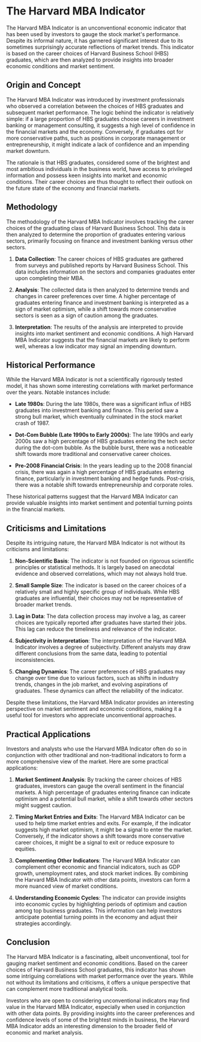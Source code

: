 # The Harvard MBA Indicator

The Harvard MBA Indicator is an unconventional economic indicator that has been used by investors to gauge the stock market's performance. Despite its informal nature, it has garnered significant interest due to its sometimes surprisingly accurate reflections of market trends. This indicator is based on the career choices of Harvard Business School (HBS) graduates, which are then analyzed to provide insights into broader economic conditions and market sentiment.

## Origin and Concept

The Harvard MBA Indicator was introduced by investment professionals who observed a correlation between the choices of HBS graduates and subsequent market performance. The logic behind the indicator is relatively simple: if a large proportion of HBS graduates choose careers in investment banking or management consulting, it suggests a high level of confidence in the financial markets and the economy. Conversely, if graduates opt for more conservative paths, such as positions in corporate management or entrepreneurship, it might indicate a lack of confidence and an impending market downturn.

The rationale is that HBS graduates, considered some of the brightest and most ambitious individuals in the business world, have access to privileged information and possess keen insights into market and economic conditions. Their career choices are thus thought to reflect their outlook on the future state of the economy and financial markets.

## Methodology

The methodology of the Harvard MBA Indicator involves tracking the career choices of the graduating class of Harvard Business School. This data is then analyzed to determine the proportion of graduates entering various sectors, primarily focusing on finance and investment banking versus other sectors.

1. **Data Collection**: The career choices of HBS graduates are gathered from surveys and published reports by Harvard Business School. This data includes information on the sectors and companies graduates enter upon completing their MBA.

2. **Analysis**: The collected data is then analyzed to determine trends and changes in career preferences over time. A higher percentage of graduates entering finance and investment banking is interpreted as a sign of market optimism, while a shift towards more conservative sectors is seen as a sign of caution among the graduates.

3. **Interpretation**: The results of the analysis are interpreted to provide insights into market sentiment and economic conditions. A high Harvard MBA Indicator suggests that the financial markets are likely to perform well, whereas a low indicator may signal an impending downturn.

## Historical Performance

While the Harvard MBA Indicator is not a scientifically rigorously tested model, it has shown some interesting correlations with market performance over the years. Notable instances include:

- **Late 1980s**: During the late 1980s, there was a significant influx of HBS graduates into investment banking and finance. This period saw a strong bull market, which eventually culminated in the stock market crash of 1987.

- **Dot-Com Bubble (Late 1990s to Early 2000s)**: The late 1990s and early 2000s saw a high percentage of HBS graduates entering the tech sector during the dot-com bubble. As the bubble burst, there was a noticeable shift towards more traditional and conservative career choices.

- **Pre-2008 Financial Crisis**: In the years leading up to the 2008 financial crisis, there was again a high percentage of HBS graduates entering finance, particularly in investment banking and hedge funds. Post-crisis, there was a notable shift towards entrepreneurship and corporate roles.

These historical patterns suggest that the Harvard MBA Indicator can provide valuable insights into market sentiment and potential turning points in the financial markets.

## Criticisms and Limitations

Despite its intriguing nature, the Harvard MBA Indicator is not without its criticisms and limitations:

1. **Non-Scientific Basis**: The indicator is not founded on rigorous scientific principles or statistical methods. It is largely based on anecdotal evidence and observed correlations, which may not always hold true.

2. **Small Sample Size**: The indicator is based on the career choices of a relatively small and highly specific group of individuals. While HBS graduates are influential, their choices may not be representative of broader market trends.

3. **Lag in Data**: The data collection process may involve a lag, as career choices are typically reported after graduates have started their jobs. This lag can reduce the timeliness and relevance of the indicator.

4. **Subjectivity in Interpretation**: The interpretation of the Harvard MBA Indicator involves a degree of subjectivity. Different analysts may draw different conclusions from the same data, leading to potential inconsistencies.

5. **Changing Dynamics**: The career preferences of HBS graduates may change over time due to various factors, such as shifts in industry trends, changes in the job market, and evolving aspirations of graduates. These dynamics can affect the reliability of the indicator.

Despite these limitations, the Harvard MBA Indicator provides an interesting perspective on market sentiment and economic conditions, making it a useful tool for investors who appreciate unconventional approaches.

## Practical Applications

Investors and analysts who use the Harvard MBA Indicator often do so in conjunction with other traditional and non-traditional indicators to form a more comprehensive view of the market. Here are some practical applications:

1. **Market Sentiment Analysis**: By tracking the career choices of HBS graduates, investors can gauge the overall sentiment in the financial markets. A high percentage of graduates entering finance can indicate optimism and a potential bull market, while a shift towards other sectors might suggest caution.

2. **Timing Market Entries and Exits**: The Harvard MBA Indicator can be used to help time market entries and exits. For example, if the indicator suggests high market optimism, it might be a signal to enter the market. Conversely, if the indicator shows a shift towards more conservative career choices, it might be a signal to exit or reduce exposure to equities.

3. **Complementing Other Indicators**: The Harvard MBA Indicator can complement other economic and financial indicators, such as GDP growth, unemployment rates, and stock market indices. By combining the Harvard MBA Indicator with other data points, investors can form a more nuanced view of market conditions.

4. **Understanding Economic Cycles**: The indicator can provide insights into economic cycles by highlighting periods of optimism and caution among top business graduates. This information can help investors anticipate potential turning points in the economy and adjust their strategies accordingly.

## Conclusion

The Harvard MBA Indicator is a fascinating, albeit unconventional, tool for gauging market sentiment and economic conditions. Based on the career choices of Harvard Business School graduates, this indicator has shown some intriguing correlations with market performance over the years. While not without its limitations and criticisms, it offers a unique perspective that can complement more traditional analytical tools.

Investors who are open to considering unconventional indicators may find value in the Harvard MBA Indicator, especially when used in conjunction with other data points. By providing insights into the career preferences and confidence levels of some of the brightest minds in business, the Harvard MBA Indicator adds an interesting dimension to the broader field of economic and market analysis.